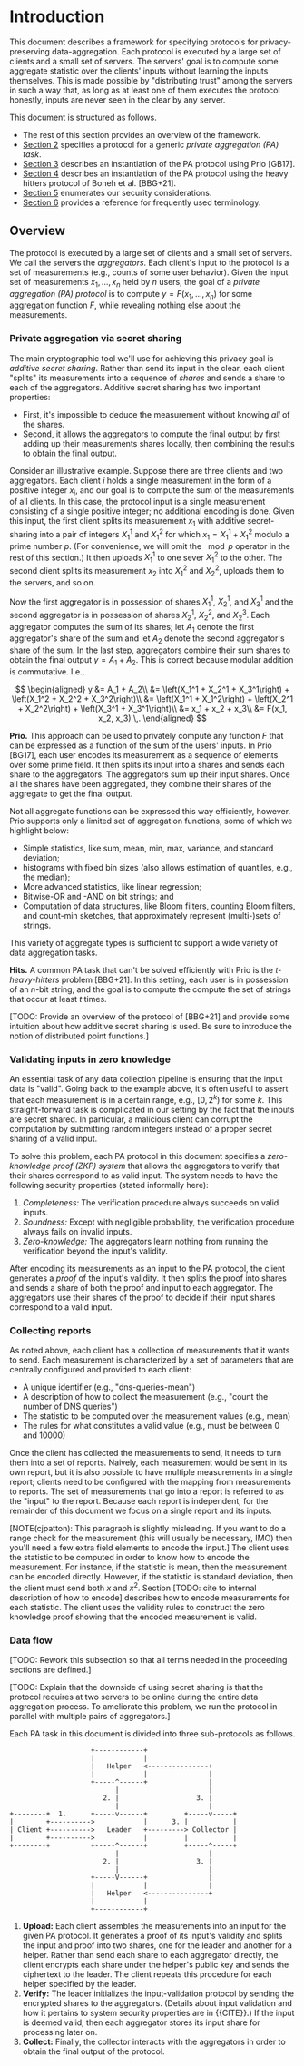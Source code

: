 # Introduction

This document describes a framework for specifying protocols for
privacy-preserving data-aggregation. Each protocol is executed by a large set of
clients and a small set of servers. The servers' goal is to compute some
aggregate statistic over the clients' inputs without learning the inputs
themselves. This is made possible by "distributing trust" among the servers in
such a way that, as long as at least one of them executes the protocol honestly,
inputs are never seen in the clear by any server.

This document is structured as follows.
- The rest of this section provides an overview of the framework.
- [Section 2](pa.md) specifies a protocol for a generic *private aggregation
  (PA) task*.
- [Section 3](prio.md) describes an instantiation of the PA protocol using Prio
  [GB17].
- [Section 4](hits.md) describes an instantiation of the PA protocol using the
  heavy hitters protocol of Boneh et al. [BBG+21].
- [Section 5](security.md) enumerates our security considerations.
- [Section 6](terms.md) provides a reference for frequently used terminology.

## Overview

The protocol is executed by a large set of clients and a small set of servers.
We call the servers the *aggregators*. Each client's input to the protocol is a
set of measurements (e.g., counts of some user behavior).  Given the input set
of measurements $x_1, ..., x_n$ held by $n$ users, the goal of a
*private aggregation (PA) protocol* is to compute $y = F(x_1, ..., x_n)$ for
some aggregation function $F$, while revealing nothing else about the
measurements.

### Private aggregation via secret sharing

The main cryptographic tool we'll use for achieving this privacy goal is
*additive secret sharing*. Rather than send its input in the clear, each client
"splits" its measurements into a sequence of *shares* and sends a share to each
of the aggregators. Additive secret sharing has two important properties:
- First, it's impossible to deduce the measurement without knowing *all* of the
  shares.
- Second, it allows the aggregators to compute the final output by first adding
  up their measurements shares locally, then combining the results to obtain the
  final output.

Consider an illustrative example. Suppose there are three clients and two
aggregators. Each client $i$ holds a single measurement in the form of a
positive integer $x_i$, and our goal is to compute the sum of the measurements
of all clients. In this case, the protocol input is a single measurement
consisting of a single positive integer; no additional encoding is done. Given
this input, the first client splits its measurement $x_1$ with additive
secret-sharing into a pair of integers $X_1^1$ and $X_1^2$ for which $x_1 =
X_1^1 + X_1^2$ modulo a prime number $p$. (For convenience, we will omit the
$\mod p$ operator in the rest of this section.) It then uploads $X_1^1$ to one
sever $X_1^2$ to the other. The second client splits its measurement $x_2$ into
$X_1^2$ and $X_2^2$, uploads them to the servers, and so on.

Now the first aggregator is in possession of shares $X_1^1$, $X_2^1$, and
$X_3^1$ and the second aggregator is in possession of shares  $X_2^1$, $X_2^2$,
and $X_2^3$. Each aggregator computes the sum of its shares; let $A_1$ denote
the first aggregator's share of the sum and let $A_2$ denote the second
aggregator's share of the sum. In the last step, aggregators combine their sum
shares to obtain the final output $y = A_1 + A_2$. This is correct because
modular addition is commutative. I.e.,

$$
\begin{aligned}
y &= A_1 + A_2\\
  &= \left(X_1^1 + X_2^1 + X_3^1\right) +
     \left(X_1^2 + X_2^2 + X_3^2\right)\\
  &= \left(X_1^1 + X_1^2\right) +
     \left(X_2^1 + X_2^2\right) +
     \left(X_3^1 + X_3^1\right)\\
  &= x_1 + x_2 + x_3\\
  &= F(x_1, x_2, x_3) \,.
\end{aligned}
$$

**Prio.**
This approach can be used to privately compute any function $F$ that can be
expressed as a function of the sum of the users' inputs. In Prio [BG17], each
user encodes its measurement as a sequence of elements over some prime field. It
then splits its input into a shares and sends each share to the aggregators. The
aggregators sum up their input shares. Once all the shares have been aggregated,
they combine their shares of the aggregate to get the final output.

Not all aggregate functions can be expressed this way efficiently, however. Prio
supports only a limited set of aggregation functions, some of which we highlight
below:

- Simple statistics, like sum, mean, min, max, variance, and standard deviation;
- histograms with fixed bin sizes (also allows estimation of quantiles, e.g.,
  the median);
- More advanced statistics, like linear regression;
- Bitwise-OR and -AND on bit strings; and
- Computation of data structures, like Bloom filters, counting Bloom filters,
  and count-min sketches, that approximately represent (multi-)sets of strings.

This variety of aggregate types is sufficient to support a wide variety of
data aggregation tasks.

**Hits.**
A common PA task that can't be solved efficiently with Prio is the
*$t$-heavy-hitters* problem [BBG+21]. In this setting, each user is in
possession of an $n$-bit string, and the goal is to compute the compute the set
of strings that occur at least $t$ times.

[TODO: Provide an overview of the protocol of [BBG+21] and provide some
intuition about how additive secret sharing is used. Be sure to introduce the
notion of distributed point functions.]

### Validating inputs in zero knowledge

An essential task of any data collection pipeline is ensuring that the input
data is "valid". Going back to the example above, it's often useful to assert
that each measurement is in a certain range, e.g., $[0, 2^k)$ for some $k$.
This straight-forward task is complicated in our setting by the fact that the
inputs are secret shared. In particular, a malicious client can corrupt the
computation by submitting random integers instead of a proper secret sharing of
a valid input.

To solve this problem, each PA protocol in this document specifies a
*zero-knowledge proof (ZKP) system* that allows the aggregators to verify that
their shares correspond to as valid input. The system needs to have the
following security properties (stated informally here):
1. *Completeness:* The verification procedure always succeeds on valid inputs.
1. *Soundness:* Except with negligible probability, the verification procedure
   always fails on invalid inputs.
1. *Zero-knowledge:* The aggregators learn nothing from running the verification
   beyond the input's validity.

After encoding its measurements as an input to the PA protocol, the client
generates a *proof* of the input's validity. It then splits the proof into
shares and sends a share of both the proof and input to each aggregator. The
aggregators use their shares of the proof to decide if their input shares
correspond to a valid input.

### Collecting reports

As noted above, each client has a collection of measurements that it
wants to send. Each measurement is characterized by a set of
parameters that are centrally configured and provided to each client:

- A unique identifier (e.g., "dns-queries-mean")
- A description of how to collect the measurement (e.g., "count
  the number of DNS queries")
- The statistic to be computed over the measurement values (e.g., mean)
- The rules for what constitutes a valid value (e.g., must be between 0
  and 10000)

Once the client has collected the measurements to send, it needs to
turn them into a set of reports. Naively, each measurement would be
sent in its own report, but it is also possible to have multiple
measurements in a single report; clients need to be configured with
the mapping from measurements to reports. The set of measurements
that go into a report is referred to as the "input" to the report.
Because each report is independent, for the remainder of this document
we focus on a single report and its inputs.

[NOTE(cjpatton): This paragraph is slightly misleading. If you want to do a
range check for the measurement (this will usually be necessary, IMO) then
you'll need a few extra field elements to encode the input.]
The client uses the statistic to be computed in order to know how to
encode the measurement. For instance, if the statistic is mean, then
the measurement can be encoded directly. However, if the statistic is
standard deviation, then the client must send both $x$ and $x^2$. Section
[TODO: cite to internal description of how to encode]
describes how to encode measurements for each statistic.
The client uses the validity rules to construct the zero knowledge
proof showing that the encoded measurement is valid.

### Data flow

[TODO: Rework this subsection so that all terms needed in the proceeding
sections are defined.]

[TODO: Explain that the downside of using secret sharing is that the protocol
requires at two servers to be online during the entire data aggregation
process. To ameliorate this problem, we run the protocol in parallel with
multiple pairs of aggregators.]

Each PA task in this document is divided into three sub-protocols as follows.

```
                    +------------+
                    |            |
                    |   Helper   <---------------+
                    |            |               |
                    +-----^------+               |
                          |                      |
                       2. |                   3. |
                          |                      |
+--------+  1.      +-----v------+         +-----v-----+
|        +---------->            |      3. |           |
| Client +---------->   Leader   +---------> Collector |
|        +---------->            |         |           |
+--------+          +-----^------+         +-----^-----+
                          |                      |
                       2. |                   3. |
                          |                      |
                    +-----V------+               |
                    |            |               |
                    |   Helper   <---------------+
                    |            |
                    +------------+
```

1. **Upload:** Each client assembles the measurements into an input for the given
   PA protocol. It generates a proof of its input's validity and splits the
   input and proof into two shares, one for the leader and another for a helper.
   Rather than send each share to each aggregator directly, the client encrypts
   each share under the helper's public key and sends the ciphertext to the
   leader. The client repeats this procedure for each helper specified by the
   leader.
1. **Verify:** The leader initializes the input-validation
   protocol by sending the encrypted shares to the aggregators. (Details about
   input validation and how it pertains to system security properties are in
   {{CITE}}.) If the input is deemed valid, then each aggregator stores its
   input share for processing later on.
1. **Collect:** Finally, the collector interacts with the aggregators in
   order to obtain the final output of the protocol.
